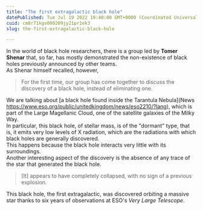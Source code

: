 ```yaml
---
title: "The first extragalactic black hole"
datePublished: Tue Jul 19 2022 19:40:00 GMT+0000 (Coordinated Universal Time)
cuid: cm8r71kgv000209jy21pr1ek3
slug: the-first-extragalactic-black-hole

---
```



In the world of black hole researchers, there is a group led by **Tomer Shenar** that, so far, has mostly demonstrated the non-existence of black holes previously announced by other teams.  
As Shenar himself recalled, however,

> For the first time, our group has come together to discuss the discovery of a black hole, instead of eliminating one.

We are talking about [a black hole found inside the Tarantula Nebula](News https://www.eso.org/public/unitedkingdom/news/eso2210/?lang), which is part of the Large Magellanic Cloud, one of the satellite galaxies of the Milky Way.  
In particular, this black hole, of stellar mass, is of the "dormant" type, that is, it emits very low levels of X radiation, which are the radiations with which black holes are generally discovered.  
This happens because the black hole interacts very little with its surroundings.  
Another interesting aspect of the discovery is the absence of any trace of the star that generated the black hole.

> \[It\] appears to have completely collapsed, with no sign of a previous explosion.

This black hole, the first extragalactic, was discovered orbiting a massive star thanks to six years of observations at ESO's _Very Large Telescope_.